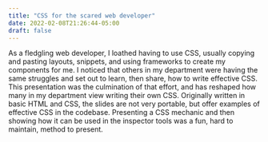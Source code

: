 ```yaml
---
title: "CSS for the scared web developer"
date: 2022-02-08T21:26:44-05:00
draft: false
---
```

As a fledgling web developer, I loathed having to use CSS, usually copying and pasting layouts, snippets, and using frameworks to create my components for me. I noticed that others in my department were having the same struggles and set out to learn, then share, how to write effective CSS. This presentation was the culmination of that effort, and has reshaped how many in my department view writing their own CSS. Originally written in basic HTML and CSS, the slides are not very portable, but offer examples of effective CSS in the codebase. Presenting a CSS mechanic and then showing how it can be used in the inspector tools was a fun, hard to maintain, method to present.
